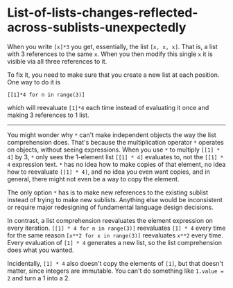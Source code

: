 # List-of-lists-changes-reflected-across-sublists-unexpectedly

When you write `[x]*3` you get, essentially, the list `[x, x, x]`. That is, a list with 3 references to the same `x`. When you then modify this single `x` it is visible via all three references to it.

To fix it, you need to make sure that you create a new list at each position. One way to do it is

    [[1]*4 for n in range(3)]

which will reevaluate `[1]*4` each time instead of evaluating it once and making 3 references to 1 list.

---

You might wonder why `*` can't make independent objects the way the list comprehension does. That's because the multiplication operator `*` operates on objects, without seeing expressions. When you use `*` to multiply `[[1] * 4]` by 3, `*` only sees the 1-element list `[[1] * 4]` evaluates to, not the `[[1] * 4` expression text. `*` has no idea how to make copies of that element, no idea how to reevaluate `[[1] * 4]`, and no idea you even want copies, and in general, there might not even be a way to copy the element.

The only option `*` has is to make new references to the existing sublist instead of trying to make new sublists. Anything else would be inconsistent or require major redesigning of fundamental language design decisions.

In contrast, a list comprehension reevaluates the element expression on every iteration. `[[1] * 4 for n in range(3)]` reevaluates `[1] * 4` every time for the same reason `[x**2 for x in range(3)]` reevaluates `x**2` every time. Every evaluation of `[1] * 4` generates a new list, so the list comprehension does what you wanted.

Incidentally, `[1] * 4` also doesn't copy the elements of `[1]`, but that doesn't matter, since integers are immutable. You can't do something like `1.value = 2` and turn a 1 into a 2.
